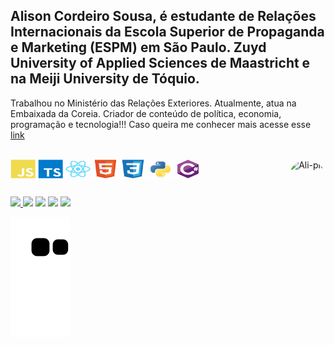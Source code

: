 
## Alison Cordeiro Sousa, é estudante de Relações Internacionais da Escola Superior de Propaganda e Marketing (ESPM) em São Paulo. Zuyd University of Applied Sciences de Maastricht e na Meiji University de Tóquio. 


Trabalhou no Ministério das Relações Exteriores. Atualmente, atua na Embaixada da Coreia. Criador de conteúdo de política, economia, programação e tecnologia!!!
Caso queira me conhecer mais acesse esse [link](http://lattes.cnpq.br/9288908291324739)

<div style="display: inline_block"><br>
  <img align="center" alt="Ali-Js" height="30" width="40" src="https://raw.githubusercontent.com/devicons/devicon/master/icons/javascript/javascript-plain.svg">
  <img align="center" alt="Ali-Ts" height="30" width="40" src="https://raw.githubusercontent.com/devicons/devicon/master/icons/typescript/typescript-plain.svg">
  <img align="center" alt="Ali-React" height="30" width="40" src="https://raw.githubusercontent.com/devicons/devicon/master/icons/react/react-original.svg">
  <img align="center" alt="Ali-HTML" height="30" width="40" src="https://raw.githubusercontent.com/devicons/devicon/master/icons/html5/html5-original.svg">
  <img align="center" alt="Ali-CSS" height="30" width="40" src="https://raw.githubusercontent.com/devicons/devicon/master/icons/css3/css3-original.svg">
  <img align="center" alt="Ali-Python" height="30" width="40" src="https://raw.githubusercontent.com/devicons/devicon/master/icons/python/python-original.svg">
  <img align="center" alt="Ali-Csharp" height="30" width="40" src="https://raw.githubusercontent.com/devicons/devicon/master/icons/csharp/csharp-original.svg">
  <img align="right" alt="Ali-pic" height="150" style="border-radius:50px;" 
</div>

  ##

<div> 
  <a href="https://github.com/Alison-Sousa" target="_blank"><img src="https://img.shields.io/badge/GitHub-100000?style=for-the-badge&logo=github&logoColor=white" target="_blank">
  <a href="https://www.instagram.com/aliissonsousa00/" target="_blank"><img src="https://img.shields.io/badge/-Instagram-%23E4405F?style=for-the-badge&logo=instagram&logoColor=white" target="_blank"></a>
 <a href="https://drive.google.com/drive/u/0/folders/1rtaa8TKUllIGla77q_FGk8fBuIL7KamI" target="_blank"><img src="https://img.shields.io/badge/Colab-F9AB00?style=for-the-badge&logo=googlecolab&color=525252" target="_blank"></a> 
  <a href = "alisoncordeiro1997@gmail.com"><img src="https://img.shields.io/badge/-Gmail-%23333?style=for-the-badge&logo=gmail&logoColor=white" target="_blank"></a>
  <a href="https://www.linkedin.com/in/alison-cordeiro-sousa-09abb81a8/" target="_blank"><img src="https://img.shields.io/badge/-LinkedIn-%230077B5?style=for-the-badge&logo=linkedin&logoColor=white" target="_blank"></a>   
    
![Snake animation](https://github.com/Alison-Sousa/Alison-Sousa/blob/output/github-contribution-grid-snake.svg)
</div>
